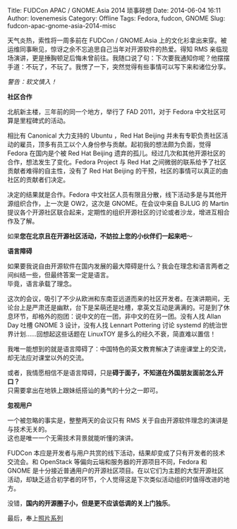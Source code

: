 Title: FUDCon APAC / GNOME.Asia 2014 琐事碎想
Date: 2014-06-04 16:11
Author: lovenemesis
Category: Offline
Tags: Fedora, fudcon, GNOME
Slug: fudcon-apac-gnome-asia-2014-misc

天气炎热，索性将一周多前在 FUDCon / GNOME.Asia
上的文化衫拿出来穿。被运维同事瞅见，惊讶之余不忘追思自己当年对开源软件的热爱。得知
RMS
亲临现场演讲，更是捶胸顿足后悔未曾前往。我随口说了句：下次要我通知你呢？他摆摆手道：不玩了，不玩了。我愣了一下，突然觉得有些事情可以写下来和诸位分享。

*警告：软文慎入！*

**社区合作**

北航新主楼，三年前的同一个地方，举行了 FAD 2011，对于 Fedora
中文社区可算是里程碑式的活动。

相比有 Canonical 大力支持的 Ubuntu ，Red Hat Beijing
并未有专职负责社区活动的雇员，顶多有员工以个人身份参与贡献。起初我的想法颇为负面，觉得
Fedora 在国内是个被 Red Hat Beijing
遗弃的孤儿。经过几次和其他开源社区的合作，想法发生了变化。Fedora Project
与 Red Hat 之间微弱的联系给予了社区贡献者难得的自主性，没有了 Red Hat
Beijing 的干预，社区的事情可以真正的由社区的贡献者们决定。

决定的结果就是合作。Fedora
中文社区人员有限且分散，线下活动多是与其他开源组织合作，上一次是
OW2，这次是 GNOME。在会议中来自 BJLUG 的 Martin
提议各个开源社区联合起来，定期性的组织开源社区的讨论或者沙龙，增进互相合作及了解。

如果**您在北京且在开源社区活动，不妨拉上您的小伙伴们一起来吧**～

**语言障碍**

如果要我说自由开源软件在国内发展的最大障碍是什么？我会在理念和语言两者之间纠结一些，但最终答案一定是语言。  
毕竟，语言承载了理念。

这次的会议，吸引了不少从欧洲和东南亚远道而来的社区开发者。在演讲期间，无论台上是严肃还是幽默，台下是呆萌还是吐槽，拿英文互动是满满的。可是到了休息环节，却格外的抱团：说中文的在一团，非中文的在另一团。没有人找
Allan Day 吐槽 GNOME 3 设计，没有人找 Lennart Pottering 讨论 systemd
的统治世界计划……回想起这些话题在 LinuxTOY
是多么的经久不衰，简直难以置信！

我唯一能想到的就是语言障碍了：中国特色的英文教育解决了讲座课堂上的交流，却无法应对课堂以外的交流。

或者，我情愿相信不是语言障碍，只是**碍于面子，不知道在外国朋友面前怎么开口？**  
只需要拿出在地铁上跟妹纸搭讪的勇气的十分之一即可。

**忽视用户**

一个被忽略的事实是，整整两天的会议只有 RMS
关于自由开源软件理念的演讲是与技术无关的。  
这也是唯一一个无需技术背景就能听懂的演讲。

FUDCon
本应是开发者与用户共赏的线下活动，结果却变成了只有开发者的技术交流会。和
OpenStack 等偏向云端和服务器的开源项目不同，Fedora 和 GNOME
是十分接近普通用户的开源社区项目。在以它们为主题的大型开源社区活动，却缺乏适合初学者的环节，个人觉得这是下次类似活动组织时值得改进的地方。

没错，**国内的开源圈子小，但是更不应该低调的关上门独乐**。

最后，奉上[照片系列](https://flic.kr/s/aHsjYpKV8R)
